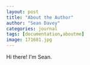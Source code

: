 ```yaml
---
layout: post
title: "About the Author"
author: "Sean Davey"
categories: journal
tags: [documentation,aboutme]
image: 171681.jpg
---
```


Hi there! I'm Sean.
